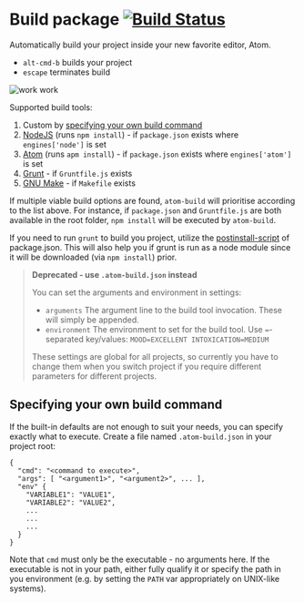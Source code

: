 # Build package [![Build Status](https://travis-ci.org/noseglid/atom-build.svg?branch=master)](https://travis-ci.org/noseglid/atom-build)

Automatically build your project inside your new favorite editor, Atom.

  * `alt-cmd-b` builds your project
  * `escape` terminates build

![work work](http://noseglid.github.io/atom-build.gif)

Supported build tools:

  1. Custom by [specifying your own build command](#custom-build-command)
  1. [NodeJS](http://nodejs.org) (runs `npm install`) - if `package.json` exists where `engines['node']` is set
  1. [Atom](http://atom.io) (runs `apm install`) - if `package.json` exists where `engines['atom']` is set
  1. [Grunt](http://gruntjs.com/) - if `Gruntfile.js` exists
  1. [GNU Make](https://www.gnu.org/software/make/) - if `Makefile` exists

If multiple viable build options are found, `atom-build` will
prioritise according to the list above. For instance, if `package.json` and
`Gruntfile.js` are both available in the root folder, `npm install` will be
executed by `atom-build`.

If you need to run `grunt` to build you project,
utilize the [postinstall-script](https://www.npmjs.org/doc/misc/npm-scripts.html) of
package.json. This will also help you if grunt is run as a node module since it
will be downloaded (via `npm install`) prior.

> **Deprecated - use `.atom-build.json` instead**
>
> You can set the arguments and environment in settings:
>
>  * `arguments` The argument line to the build tool invocation. These will simply be appended.
>  * `environment` The environment to set for the build tool. Use `=`-separated key/values: `MOOD=EXCELLENT INTOXICATION=MEDIUM`
>
>These settings are global for all projects, so currently you have to change them
>when you switch project if you require different parameters for different projects.

<a name="custom-build-command"></a>
## Specifying your own build command

If the built-in defaults are not enough to suit your needs, you can specify
exactly what to execute. Create a file named `.atom-build.json` in your project root:

    {
      "cmd": "<command to execute>",
      "args": [ "<argument1>", "<argument2>", ... ],
      "env" {
        "VARIABLE1": "VALUE1",
        "VARIABLE2": "VALUE2",
        ...
        ...
        ...
      }
    }

Note that `cmd` must only be the executable - no arguments here. If the
executable is not in your path, either fully qualify it or specify the path
in you environment (e.g. by setting the `PATH` var appropriately on UNIX-like
systems).
